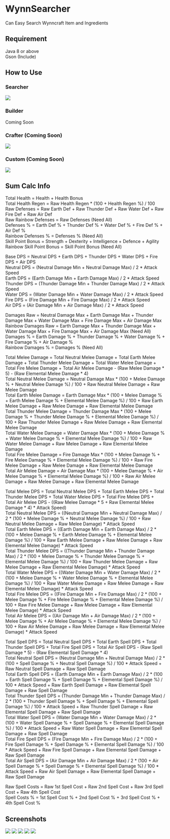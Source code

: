 # WynnSearcher
Can Easy Search Wynncraft Item and Ingredients

## Requirement
Java 8 or above  
Gson (Include)

## How to Use
### Searcher
![](readme_pictures/how_to_use.png)
### Builder
Coming Soon

### Crafter (Coming Soon)
![](readme_pictures/how_to_use_3.png)

### Custom (Coming Soon)
![](readme_pictures/how_to_use_4.png)

## Sum Calc Info
Total Health = Health + Health Bonus  
Total Health Regen = Raw Health Regen * (100 + Health Regen %) / 100  
Raw Defenses = Raw Earth Def + Raw Thunder Def + Raw Water Def + Raw Fire Def + Raw Air Def  
Raw Rainbow Defenses = Raw Defenses (Need All)  
Defenses % = Earth Def % + Thunder Def % + Water Def % + Fire Def % + Air Def %  
Rainbow Defenses % = Defenses % (Need All)  
Skill Point Bonus = Strength + Dexterity + Intelligence + Defence + Agility  
Rainbow Skill Point Bonus = Skill Point Bonus (Need All)  
  
Base DPS = Neutral DPS + Earth DPS + Thunder DPS + Water DPS + Fire DPS + Air DPS   
Neutral DPS = (Neutral Damage Min + Neutral Damage Max) / 2 * Attack Speed  
Earth DPS = (Earth Damage Min + Earth Damage Max) / 2 * Attack Speed  
Thunder DPS = (Thunder Damage Min + Thunder Damage Max) / 2 * Attack Speed  
Water DPS = (Water Damage Min + Water Damage Max) / 2 * Attack Speed  
Fire DPS = (Fire Damage Min + Fire Damage Max) / 2 * Attack Speed  
Air DPS = (Air Damage Min + Air Damage Max) / 2 * Attack Speed  
  
Damages Raw = Neutral Damage Max + Earth Damage Max + Thunder Damage Max + Water Damage Max + Fire Damage Max + Air Damage Max  
Rainbow Damages Raw = Earth Damage Max + Thunder Damage Max + Water Damage Max + Fire Damage Max + Air Damage Max (Need All)  
Damages % = Earth Damage % + Thunder Damage % + Water Damage % + Fire Damage % + Air Damage %  
Rainbow Damages % = Damages % (Need All)  
  
Total Melee Damage = Total Neutral Melee Damage + Total Earth Melee Damage + Total Thunder Melee Damage + Total Water Melee Damage + Total Fire Melee Damage + Total Air Melee Damage - (Raw Melee Damage * 5) - (Raw Elemental Melee Damage * 4)  
Total Neutral Melee Damage = Neutral Damage Max * (100 + Melee Damage % + Neutral Melee Damage %) / 100 + Raw Neutral Melee Damage + Raw Melee Damage  
Total Earth Melee Damage = Earth Damage Max * (100 + Melee Damage % + Earth Melee Damage % + Elemental Melee Damage %) / 100 + Raw Earth Melee Damage + Raw Melee Damage + Raw Elemental Melee Damage  
Total Thunder Melee Damage = Thunder Damage Max * (100 + Melee Damage % + Thunder Melee Damage % + Elemental Melee Damage %) / 100 + Raw Thunder Melee Damage + Raw Melee Damage + Raw Elemental Melee Damage  
Total Water Melee Damage = Water Damage Max * (100 + Melee Damage % + Water Melee Damage % + Elemental Melee Damage %) / 100 + Raw Water Melee Damage + Raw Melee Damage + Raw Elemental Melee Damage  
Total Fire Melee Damage = Fire Damage Max * (100 + Melee Damage % + Fire Melee Damage % + Elemental Melee Damage %) / 100 + Raw Fire Melee Damage + Raw Melee Damage + Raw Elemental Melee Damage  
Total Air Melee Damage = Air Damage Max * (100 + Melee Damage % + Air Melee Damage % + Elemental Melee Damage %) / 100 + Raw Air Melee Damage + Raw Melee Damage + Raw Elemental Melee Damage  
  
Total Melee DPS = Total Neutral Melee DPS + Total Earth Melee DPS + Total Thunder Melee DPS + Total Water Melee DPS + Total Fire Melee DPS + Total Air Melee DPS - ((Raw Melee Damage * 5 + Raw Elemental Melee Damage * 4) * Attack Speed)  
Total Neutral Melee DPS = ((Neutral Damage Min + Neutral Damage Max) / 2 * (100 + Melee Damage % + Neutral Melee Damage %) / 100 + Raw Neutral Melee Damage + Raw Melee Damage) * Attack Speed  
Total Earth Melee DPS = ((Earth Damage Min + Earth Damage Max) / 2 * (100 + Melee Damage % + Earth Melee Damage % + Elemental Melee Damage %) / 100 + Raw Earth Melee Damage + Raw Melee Damage + Raw Elemental Melee Damage) * Attack Speed  
Total Thunder Melee DPS = ((Thunder Damage Min + Thunder Damage Max) / 2 * (100 + Melee Damage % + Thunder Melee Damage % + Elemental Melee Damage %) / 100 + Raw Thunder Melee Damage + Raw Melee Damage + Raw Elemental Melee Damage) * Attack Speed  
Total Water Melee DPS = ((Water Damage Min + Water Damage Max) / 2 * (100 + Melee Damage % + Water Melee Damage % + Elemental Melee Damage %) / 100 + Raw Water Melee Damage + Raw Melee Damage + Raw Elemental Melee Damage) * Attack Speed  
Total Fire Melee DPS = ((Fire Damage Min + Fire Damage Max) / 2 * (100 + Melee Damage % + Fire Melee Damage % + Elemental Melee Damage %) / 100 + Raw Fire Melee Damage + Raw Melee Damage + Raw Elemental Melee Damage) * Attack Speed  
Total Air Melee DPS = ((Air Damage Min + Air Damage Max) / 2 * (100 + Melee Damage % + Air Melee Damage % + Elemental Melee Damage %) / 100 + Raw Air Melee Damage + Raw Melee Damage + Raw Elemental Melee Damage) * Attack Speed  
  
Total Spell DPS = Total Neutral Spell DPS + Total Earth Spell DPS + Total Thunder Spell DPS + Total Fire Spell DPS + Total Air Spell DPS - (Raw Spell Damage * 5) - (Raw Elemental Spell Damage * 4)  
Total Neutral Spell DPS = (Neutral Damage Min + Neutral Damage Max) / 2 * (100 + Spell Damage % + Neutral Spell Damage %) / 100 * Attack Speed + Raw Neutral Spell Damage + Raw Spell Damage  
Total Earth Spell DPS = (Earth Damage Min + Earth Damage Max) / 2 * (100 + Earth Spell Damage % + Spell Damage % + Elemental Spell Damage %) / 100 * Attack Speed + Raw Earth Spell Damage + Raw Elemental Spell Damage + Raw Spell Damage  
Total Thunder Spell DPS = (Thunder Damage Min + Thunder Damage Max) / 2 * (100 + Thunder Spell Damage % + Spell Damage % + Elemental Spell Damage %) / 100 * Attack Speed + Raw Thunder Spell Damage + Raw Elemental Spell Damage + Raw Spell Damage  
Total Water Spell DPS = (Water Damage Min + Water Damage Max) / 2 * (100 + Water Spell Damage % + Spell Damage % + Elemental Spell Damage %) / 100 * Attack Speed + Raw Water Spell Damage + Raw Elemental Spell Damage + Raw Spell Damage  
Total Fire Spell DPS = (Fire Damage Min + Fire Damage Max) / 2 * (100 + Fire Spell Damage % + Spell Damage % + Elemental Spell Damage %) / 100 * Attack Speed + Raw Fire Spell Damage + Raw Elemental Spell Damage + Raw Spell Damage  
Total Air Spell DPS = (Air Damage Min + Air Damage Max) / 2 * (100 + Air Spell Damage % + Spell Damage % + Elemental Spell Damage %) / 100 * Attack Speed + Raw Air Spell Damage + Raw Elemental Spell Damage + Raw Spell Damage  
  
Raw Spell Costs = Raw 1st Spell Cost + Raw 2nd Spell Cost + Raw 3rd Spell Cost + Raw 4th Spell Cost  
Spell Costs % = 1st Spell Cost % + 2nd Spell Cost % + 3rd Spell Cost % + 4th Spell Cost %  

## Screenshots
![](readme_pictures/search_1.png)
![](readme_pictures/search_2.png)
![](readme_pictures/search_3.png)
![](readme_pictures/search_4.png)
![](readme_pictures/search_5.png)
